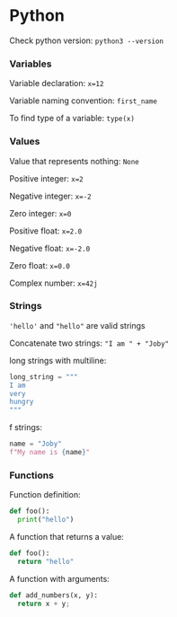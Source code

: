 # Python

Check python version: `python3 --version`

### Variables

Variable declaration: `x=12`

Variable naming convention: `first_name`

To find type of a variable: `type(x)`

### Values

Value that represents nothing: `None`

Positive integer: `x=2`

Negative integer: `x=-2`

Zero integer: `x=0`

Positive float: `x=2.0`

Negative float: `x=-2.0`

Zero float: `x=0.0`

Complex number: `x=42j`

### Strings
`'hello'` and `"hello"` are valid strings

Concatenate two strings: `"I am " + "Joby"`

long strings with multiline:
```python
long_string = """
I am
very
hungry
"""
```

f strings:
```python
name = "Joby"
f"My name is {name}"
```

### Functions

Function definition:
```python
def foo():
  print("hello")
```

A function that returns a value:
```python
def foo():
  return "hello"
```

A function with arguments:
```python
def add_numbers(x, y):
  return x + y;
```
```
